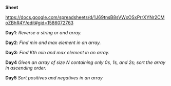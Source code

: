 **Sheet** 

https://docs.google.com/spreadsheets/d/1J69tnsB8sVWxOSxPrrXYNr2CMoZBhR4Y/edit#gid=1586072763

**Day1**:
_Reverse a string or and array._

**Day2**:
_Find min and max element in an array._

**Day3**:
_Find Kth min and max element in an array._

**Day4**
_Given an array of size N containing only 0s, 1s, and 2s; sort the array in ascending order._

**Day5**
_Sort positives and negatives in an array_
